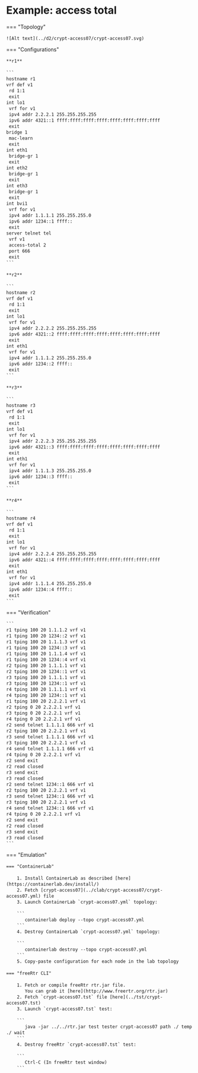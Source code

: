 # Example: access total

=== "Topology"

    ![Alt text](../d2/crypt-access07/crypt-access07.svg)

=== "Configurations"

    **r1**

    ```
    hostname r1
    vrf def v1
     rd 1:1
     exit
    int lo1
     vrf for v1
     ipv4 addr 2.2.2.1 255.255.255.255
     ipv6 addr 4321::1 ffff:ffff:ffff:ffff:ffff:ffff:ffff:ffff
     exit
    bridge 1
     mac-learn
     exit
    int eth1
     bridge-gr 1
     exit
    int eth2
     bridge-gr 1
     exit
    int eth3
     bridge-gr 1
     exit
    int bvi1
     vrf for v1
     ipv4 addr 1.1.1.1 255.255.255.0
     ipv6 addr 1234::1 ffff::
     exit
    server telnet tel
     vrf v1
     access-total 2
     port 666
     exit
    ```

    **r2**

    ```
    hostname r2
    vrf def v1
     rd 1:1
     exit
    int lo1
     vrf for v1
     ipv4 addr 2.2.2.2 255.255.255.255
     ipv6 addr 4321::2 ffff:ffff:ffff:ffff:ffff:ffff:ffff:ffff
     exit
    int eth1
     vrf for v1
     ipv4 addr 1.1.1.2 255.255.255.0
     ipv6 addr 1234::2 ffff::
     exit
    ```

    **r3**

    ```
    hostname r3
    vrf def v1
     rd 1:1
     exit
    int lo1
     vrf for v1
     ipv4 addr 2.2.2.3 255.255.255.255
     ipv6 addr 4321::3 ffff:ffff:ffff:ffff:ffff:ffff:ffff:ffff
     exit
    int eth1
     vrf for v1
     ipv4 addr 1.1.1.3 255.255.255.0
     ipv6 addr 1234::3 ffff::
     exit
    ```

    **r4**

    ```
    hostname r4
    vrf def v1
     rd 1:1
     exit
    int lo1
     vrf for v1
     ipv4 addr 2.2.2.4 255.255.255.255
     ipv6 addr 4321::4 ffff:ffff:ffff:ffff:ffff:ffff:ffff:ffff
     exit
    int eth1
     vrf for v1
     ipv4 addr 1.1.1.4 255.255.255.0
     ipv6 addr 1234::4 ffff::
     exit
    ```

=== "Verification"

    ```
    r1 tping 100 20 1.1.1.2 vrf v1
    r1 tping 100 20 1234::2 vrf v1
    r1 tping 100 20 1.1.1.3 vrf v1
    r1 tping 100 20 1234::3 vrf v1
    r1 tping 100 20 1.1.1.4 vrf v1
    r1 tping 100 20 1234::4 vrf v1
    r2 tping 100 20 1.1.1.1 vrf v1
    r2 tping 100 20 1234::1 vrf v1
    r3 tping 100 20 1.1.1.1 vrf v1
    r3 tping 100 20 1234::1 vrf v1
    r4 tping 100 20 1.1.1.1 vrf v1
    r4 tping 100 20 1234::1 vrf v1
    r1 tping 100 20 2.2.2.1 vrf v1
    r2 tping 0 20 2.2.2.1 vrf v1
    r3 tping 0 20 2.2.2.1 vrf v1
    r4 tping 0 20 2.2.2.1 vrf v1
    r2 send telnet 1.1.1.1 666 vrf v1
    r2 tping 100 20 2.2.2.1 vrf v1
    r3 send telnet 1.1.1.1 666 vrf v1
    r3 tping 100 20 2.2.2.1 vrf v1
    r4 send telnet 1.1.1.1 666 vrf v1
    r4 tping 0 20 2.2.2.1 vrf v1
    r2 send exit
    r2 read closed
    r3 send exit
    r3 read closed
    r2 send telnet 1234::1 666 vrf v1
    r2 tping 100 20 2.2.2.1 vrf v1
    r3 send telnet 1234::1 666 vrf v1
    r3 tping 100 20 2.2.2.1 vrf v1
    r4 send telnet 1234::1 666 vrf v1
    r4 tping 0 20 2.2.2.1 vrf v1
    r2 send exit
    r2 read closed
    r3 send exit
    r3 read closed
    ```

=== "Emulation"

    === "ContainerLab"

        1. Install ContainerLab as described [here](https://containerlab.dev/install/)  
        2. Fetch [crypt-access07](../clab/crypt-access07/crypt-access07.yml) file  
        3. Launch ContainerLab `crypt-access07.yml` topology:  

        ```
           containerlab deploy --topo crypt-access07.yml  
        ```
        4. Destroy ContainerLab `crypt-access07.yml` topology:  

        ```
           containerlab destroy --topo crypt-access07.yml  
        ```
        5. Copy-paste configuration for each node in the lab topology

    === "freeRtr CLI"

        1. Fetch or compile freeRtr rtr.jar file.  
           You can grab it [here](http://www.freertr.org/rtr.jar)  
        2. Fetch `crypt-access07.tst` file [here](../tst/crypt-access07.tst)  
        3. Launch `crypt-access07.tst` test:  

        ```
           java -jar ../../rtr.jar test tester crypt-access07 path ./ temp ./ wait
        ```
        4. Destroy freeRtr `crypt-access07.tst` test:  

        ```
           Ctrl-C (In freeRtr test window)
        ```

